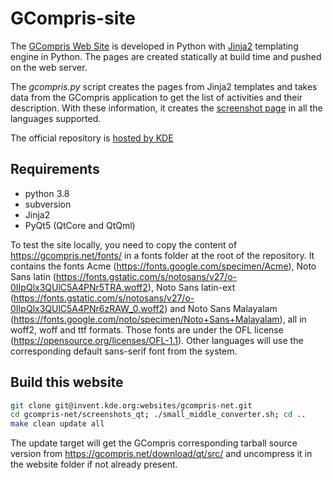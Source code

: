 GCompris-site
=============

The [GCompris Web Site](https://gcompris.net) is developed in Python
with [Jinja2](https://jinja.palletsprojects.com/en/master/) templating engine in
Python. The pages are created statically at build time and pushed on
the web server.

The *gcompris.py* script creates the pages from Jinja2 templates and
takes data from the GCompris application to get the list of activities
and their description. With these information, it creates the
[screenshot page](https://gcompris.net/screenshots-en.html) in all the
languages supported.

The official repository is [hosted by
KDE](https://invent.kde.org/websites/gcompris-net)

## Requirements
* python 3.8
* subversion
* Jinja2
* PyQt5 (QtCore and QtQml)

To test the site locally, you need to copy the content of https://gcompris.net/fonts/ in a fonts folder at the root of the repository. It contains the fonts Acme (https://fonts.google.com/specimen/Acme), Noto Sans latin (https://fonts.gstatic.com/s/notosans/v27/o-0IIpQlx3QUlC5A4PNr5TRA.woff2), Noto Sans latin-ext (https://fonts.gstatic.com/s/notosans/v27/o-0IIpQlx3QUlC5A4PNr6zRAW_0.woff2) and Noto Sans Malayalam (https://fonts.google.com/noto/specimen/Noto+Sans+Malayalam), all in woff2, woff and ttf formats. Those fonts are under the OFL license (https://opensource.org/licenses/OFL-1.1). Other languages will use the corresponding default sans-serif font from the system.

## Build this website

```bash
git clone git@invent.kde.org:websites/gcompris-net.git
cd gcompris-net/screenshots_qt; ./small_middle_converter.sh; cd ..
make clean update all
```

The update target will get the GCompris corresponding tarball source version from https://gcompris.net/download/qt/src/ and uncompress it in the website folder if not already present.
